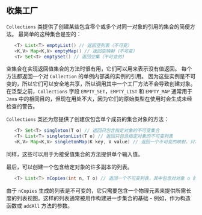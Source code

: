 


## 收集工厂

`Collections` 类提供了创建某些包含零个或多个对同一对象的引用的集合的简便方法。 最简单的这种集合是空的：

```java
   <T> List<T> emptyList() // 返回空列表（不可变）
   <K,V> Map<K,V> emptyMap() // 返回空映射（不可变）
   <T> Set<T> emptySet() // 返回空集（不可变的)
```

空集合在实现返回值集合的方法时很有用，它们可以用来表示没有值返回。 每个方法都返回一个对 `Collection` 的单例内部类的实例的引用。 因为这些实例是不可变的，所以它们可以安全地共享，所以调用其中一个工厂方法不会导致创建对象。 在泛型之前，`Collections` 字段 `EMPTY_SET`，`EMPTY_LIST` 和 `EMPTY_MAP` 通常用于 `Java` 中的相同目的，但现在用处不大，因为它们的原始类型在使用时会生成未经检查的警告。

`Collections` 类还为您提供了创建仅包含单个成员的集合对象的方法：

```java
   <T> Set<T> singleton(T o) // 返回只包含指定对象的不可变集合
   <T> List<T> singletonList(T o) // 返回只包含指定对象的不可变列表
   <K,V> Map<K,V> singletonMap(K key, V value) // 返回一个不可变的映射，只将键 K 映射到值 V.
```

同样，这些可以用于为接受值集合的方法提供单个输入值。

最后，可以创建一个包含给定对象的许多副本的列表。

```java
   <T> List<T> nCopies(int n, T o) // 返回一个不可变列表，其中包含对对象 o 的 n 个引用
```

由于 `nCopies` 生成的列表是不可变的，它只需要包含一个物理元素来提供所需长度的列表视图。这样的列表通常被用作构建进一步集合的基础 - 例如，作为构造函数或 `addAll` 方法的参数。


